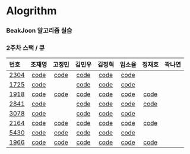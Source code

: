 

# Alogrithm

### BeakJoon 알고리즘 실습

### 2주차 스택 / 큐

|번호|조재영|고정민|김민우|김정혁|임소율|정재호|곽나연|
|:--|:---:|:---:|:---:|:---:|:---:|:---:|:---:|
|[2304](<https://www.acmicpc.net/problem/2304>)|[code](https://github.com/zojae031/Algorithm/blob/2Week/Zojae031/CodingTest/2304.cpp)|[code](https://github.com/JeongMinGo/Algorithm-1/blob/2Week/JeongMinGo/BJ2340.java)|[code](<https://github.com/KMinWoo/Algorithm-1/blob/2Week/KMinWoo/2304.cpp>)|[code](https://github.com/wjdgur778/Algorithm/blob/2Week/wjdgur778/JH_2304.cpp)|[code](<https://github.com/syli9526/Algorithm-1/blob/2Week/syli9526/BJ2304.cpp>)|||
|[1725](<https://www.acmicpc.net/problem/1725>)|[code](https://github.com/zojae031/Algorithm/blob/2Week/Zojae031/CodingTest/1725.cpp)||[code](<https://github.com/KMinWoo/Algorithm-1/blob/2Week/KMinWoo/1725.cpp>)|[code](https://github.com/wjdgur778/Algorithm/blob/2Week/wjdgur778/JH_1725.cpp)|[code](<https://github.com/syli9526/Algorithm-1/blob/2Week/syli9526/BJ1725.cpp>)|||
|[1918](<https://www.acmicpc.net/problem/1918>)|[code](https://github.com/zojae031/Algorithm/blob/2Week/Zojae031/CodingTest/1918.cpp)|[code](https://github.com/JeongMinGo/Algorithm-1/blob/2Week/JeongMinGo/BJ1918.java)|[code](<https://github.com/KMinWoo/Algorithm-1/blob/2Week/KMinWoo/1918.cpp>)|[code](https://github.com/wjdgur778/Algorithm/blob/2Week/wjdgur778/JH_1918.cpp)|[code](<https://github.com/syli9526/Algorithm-1/blob/2Week/syli9526/BJ1918.cpp>)|[code](https://github.com/Jung-jaeho/Algorithm/tree/2Week/Jung-jaeho/1918.cpp)||
|[2841](<https://www.acmicpc.net/problem/2841>)|[code](https://github.com/zojae031/Algorithm/blob/2Week/Zojae031/CodingTest/2841.cpp)||[code](<https://github.com/KMinWoo/Algorithm-1/blob/2Week/KMinWoo/2841.cpp>)|[code](https://github.com/wjdgur778/Algorithm/blob/2Week/wjdgur778/JH_2841.cpp)|[code](<https://github.com/syli9526/Algorithm-1/blob/2Week/syli9526/BJ2841.cpp>)|[code](https://github.com/Jung-jaeho/Algorithm/tree/2Week/Jung-jaeho/2841.cpp)||
|[3078](<https://www.acmicpc.net/problem/3078>)|[code](https://github.com/zojae031/Algorithm/blob/2Week/Zojae031/CodingTest/3078.cpp)||[code](<https://github.com/KMinWoo/Algorithm-1/blob/2Week/KMinWoo/3078.cpp>)|[code](https://github.com/wjdgur778/Algorithm/blob/2Week/wjdgur778/JH_3078.cpp)|[code](<https://github.com/syli9526/Algorithm-1/blob/2Week/syli9526/BJ3078.cpp>)|||
|[2164](<https://www.acmicpc.net/problem/2164>)|[code](https://github.com/zojae031/Algorithm/blob/2Week/Zojae031/CodingTest/2164.cpp)|[code](https://github.com/JeongMinGo/Algorithm-1/blob/2Week/JeongMinGo/BJ2164.java)|[code](<https://github.com/KMinWoo/Algorithm-1/blob/2Week/KMinWoo/2164.cpp>)|[code](https://github.com/wjdgur778/Algorithm/blob/2Week/wjdgur778/JH_2164.cpp)|[code](<https://github.com/syli9526/Algorithm-1/blob/2Week/syli9526/BJ2164.cpp>)|[code](https://github.com/Jung-jaeho/Algorithm/tree/2Week/Jung-jaeho/2164.cpp)||
|[5430](<https://www.acmicpc.net/problem/5430>)|[code](https://github.com/zojae031/Algorithm/blob/2Week/Zojae031/CodingTest/5430.cpp)|[code](https://github.com/JeongMinGo/Algorithm-1/blob/2Week/JeongMinGo/BJ5430.java)|[code](<https://github.com/KMinWoo/Algorithm-1/blob/2Week/KMinWoo/5430.cpp>)|[code](https://github.com/wjdgur778/Algorithm/blob/2Week/wjdgur778/JH_5430.cpp)|[code](<https://github.com/syli9526/Algorithm-1/blob/2Week/syli9526/BJ5430.cpp>)|||
|[1966](<https://www.acmicpc.net/problem/1966>)|[code](https://github.com/zojae031/Algorithm/blob/2Week/Zojae031/CodingTest/1966.cpp)|[code](https://github.com/JeongMinGo/Algorithm-1/blob/2Week/JeongMinGo/BJ1966.java)|[code](<https://github.com/KMinWoo/Algorithm-1/blob/2Week/KMinWoo/1966.cpp>)|[code](https://github.com/wjdgur778/Algorithm/blob/2Week/wjdgur778/JH_1966.cpp)|[code](<https://github.com/syli9526/Algorithm-1/blob/2Week/syli9526/BJ1966.cpp>)|[code](https://github.com/Jung-jaeho/Algorithm/tree/2Week/Jung-jaeho/1966.cpp)||
